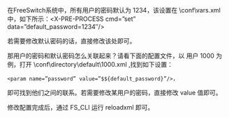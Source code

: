 在FreeSwitch系统中，所有用户的密码默认为 1234，该设置在 \conf\vars.xml 中，如下所示：<X-PRE-PROCESS cmd=”set” data=”default_password=1234″/>

 

若需要修改默认密码的话，直接修改该处即可。

那用户的密码和默认密码怎么关联起来？请看下面的配置文件，以 用户 1000 为例，打开 \conf\directory\default\1000.xml ,找到如下设置：



```
<param name=”password” value=”$${default_password}”/>，
```

即可找到他们之间的联系。若需要修改某用户的密码，直接修改 value 值即可。

 

修改配置完成后，通过 FS_CLI 运行 reloadxml 即可。

